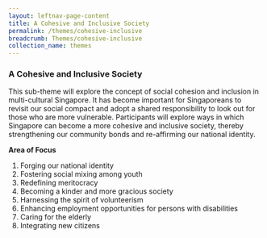 ```yaml
---
layout: leftnav-page-content
title: A Cohesive and Inclusive Society
permalink: /themes/cohesive-inclusive
breadcrumb: Themes/cohesive-inclusive
collection_name: themes
---
```

### **A Cohesive and Inclusive Society**

This sub-theme will explore the concept of social cohesion and inclusion in multi-cultural Singapore.  It has become important for Singaporeans to revisit our social compact and adopt a shared responsibility to look out for those who are more vulnerable.  Participants will explore ways in which Singapore can become a more cohesive and inclusive society, thereby strengthening our community bonds and re-affirming our national identity.

**Area of Focus**
1.	Forging our national identity
2.	Fostering social mixing among youth
3.	Redefining meritocracy
4.	Becoming a kinder and more gracious society
5.	Harnessing the spirit of volunteerism  
6.	Enhancing employment opportunities for persons with disabilities 
7.	Caring for the elderly
8.	Integrating new citizens

